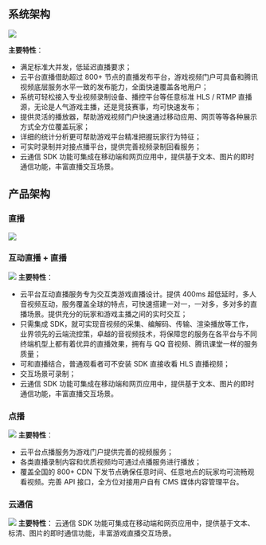 ## 系统架构
![](https://mc.qcloudimg.com/static/img/c8ce9672a5810eccce71f958b8d60a50/image.png)

**主要特性**：
- 满足标准大并发，低延迟直播要求；
- 云平台直播借助超过 800+ 节点的直播发布平台，游戏视频门户可具备和腾讯视频底层服务水平一致的发布能力，全面快速覆盖各地用户；
- 系统可轻松接入专业视频录制设备、播控平台等任意标准 HLS / RTMP 直播源，无论是人气游戏主播，还是竞技赛事，均可快速发布；
- 提供灵活的播放器，帮助游戏视频门户快速通过移动应用、网页等等各种展示方式全方位覆盖玩家；
- 详细的统计分析更可帮助游戏平台精准把握玩家行为特征；
- 可实时录制并对接点播平台，提供完善视频录制回看服务；
- 云通信 SDK 功能可集成在移动端和网页应用中，提供基于文本、图片的即时通信功能，丰富直播交互场景。

## 产品架构
### 直播
![](https://mc.qcloudimg.com/static/img/fa3e4257cfde8ab469214baad87a1451/image.png)

### 互动直播 + 直播
![](https://mc.qcloudimg.com/static/img/27aa0b46ae37599179cc18f247b60dda/image.png)
**主要特性**：
- 云平台互动直播服务专为交互类游戏直播设计。提供 400ms 超低延时，多人音视频互动，服务覆盖全球的特点，可快速搭建一对一，一对多，多对多的直播场景。提供充分的玩家和游戏主播之间的实时交互；
- 只需集成 SDK，就可实现音视频的采集、编解码、传输、渲染播放等工作，业界领先的云端流控策，卓越的音视频技术，将保障您的服务在各平台与不同终端机型上都有着优异的直播效果，拥有与 QQ 音视频、腾讯课堂一样的服务质量；
- 可和直播结合，普通观看者可不安装 SDK 直接收看 HLS 直播视频；
- 交互场景可录制；
- 云通信 SDK 功能可集成在移动端和网页应用中，提供基于文本、图片的即时通信功能，丰富直播交互场景。

### 点播
![](https://mc.qcloudimg.com/static/img/768e9afec932c8f137e7b41cf7d5bf73/image.png)
**主要特性**：
- 云平台点播服务为游戏门户提供完善的视频服务；
- 各类直播录制内容和优质视频均可通过点播服务进行播放；
- 覆盖全国的 800+ CDN 下发节点确保任意时间、任意地点的玩家均可流畅观看视频。完善 API 接口，全方位对接用户自有 CMS 媒体内容管理平台。

### 云通信
![](https://mc.qcloudimg.com/static/img/eb45da1f5f5ec641d95ff94b9e82e761/image.png)
**主要特性**：
云通信 SDK 功能可集成在移动端和网页应用中，提供基于文本、标清、图片的即时通信功能，丰富游戏直播交互场景。
